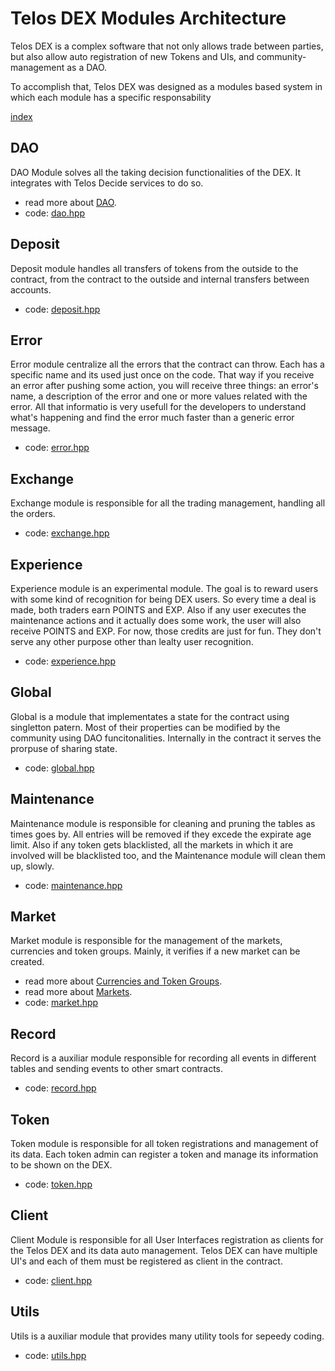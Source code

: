 # Telos DEX Modules Architecture
Telos DEX is a complex software that not only allows trade between parties, but also allow auto registration of new Tokens and UIs, and community-management as a DAO.

To accomplish that, Telos DEX was designed as a modules based system in which each module has a specific responsability

[index](./README.md)

## DAO
DAO Module solves all the taking decision functionalities of the DEX. It integrates with Telos Decide services to do so.    
- read more about [DAO](./DAO.md).
- code: [dao.hpp](../../src/include/dex/modules/dao.hpp)

## Deposit
Deposit module handles all transfers of tokens from the outside to the contract, from the contract to the outside and internal transfers between accounts.
- code: [deposit.hpp](../../src/include/dex/modules/deposit.hpp)   

## Error
Error module centralize all the errors that the contract can throw. Each has a specific name and its used just once on the code. That way if you receive an error after pushing some action, you will receive three things: an error's name, a description of the error and one or more values related with the error. All that informatio is very usefull for the developers to understand what's happening and find the error much faster than a generic error message.
- code: [error.hpp](../../src/include/dex/modules/error.hpp)   

## Exchange  
Exchange module is responsible for all the trading management, handling all the orders.
- code: [exchange.hpp](../../src/include/dex/modules/exchange.hpp)   

## Experience  
Experience module is an experimental module. The goal is to reward users with some kind of recognition for being DEX users. So every time a deal is made, both traders earn POINTS and EXP. Also if any user executes the maintenance actions and it actually does some work, the user will also receive POINTS and EXP. For now, those credits are just for fun. They don't serve any other purpose other than lealty user recognition.
- code: [experience.hpp](../../src/include/dex/modules/experience.hpp)   

## Global  
Global is a module that implementates a state for the contract using singletton patern. Most of their properties can be modified by the community using DAO funcitonalities. Internally in the contract it serves the prorpuse of sharing state.
- code: [global.hpp](../../src/include/dex/modules/global.hpp)   

## Maintenance
Maintenance module is responsible for cleaning and pruning the tables as times goes by. All entries will be removed if they excede the expirate age limit. Also if any token gets blacklisted, all the markets in which it are involved will be blacklisted too, and the Maintenance module will clean them up, slowly.
- code: [maintenance.hpp](../../src/include/dex/modules/maintenance.hpp)   

## Market
Market module is responsible for the management of the markets, currencies and token groups. Mainly, it verifies if a new market can be created.
- read more about [Currencies and Token Groups](./Currencies.md).  
- read more about [Markets](./Markets.md).
- code: [market.hpp](../../src/include/dex/modules/market.hpp)

## Record
Record is a auxiliar module responsible for recording all events in different tables and sending events to other smart contracts.
- code: [record.hpp](../../src/include/dex/modules/record.hpp)

## Token
Token module is responsible for all token registrations and management of its data. Each token admin can register a token and manage its information to be shown on the DEX.
- code: [token.hpp](../../src/include/dex/modules/token.hpp)

## Client
Client Module is responsible for all User Interfaces registration as clients for the Telos DEX and its data auto management. Telos DEX can have multiple UI's and each of them must be registered as client in the contract.
- code: [client.hpp](../../src/include/dex/modules/client.hpp)

## Utils
Utils is a auxiliar module that provides many utility tools for sepeedy coding.
- code: [utils.hpp](../../src/include/dex/modules/utils.hpp)